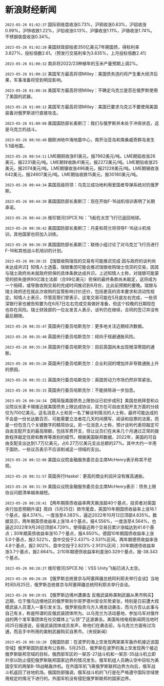 # 新浪财经新闻
`2023-05-26 01:02:37` 国际铜夜盘收涨0.73%，沪铜收涨0.63%，沪铝收涨0.99%，沪锌收跌1.22%，沪铅收涨0.13%，沪镍收涨1.11%，沪锡收涨1.74%。不锈钢夜盘收涨0.34%。

`2023-05-26 01:02:28` 美国财政部拍卖350亿美元7年期国债，得标利率3.827%，投标倍数2.61。（预发行交易利率为3.835%，上月投标倍数2.41）

`2023-05-26 01:00:32` 南非将2022/23种植年的玉米产量预期上调2%。

`2023-05-26 01:00:22` 美国军方最高将领Milley：美国债务违约将产生重大经济后果，军事准备将受到明显影响。

`2023-05-26 01:00:16` 美国军方最高将领Milley：不确定乌克兰是否在俄罗斯使用了美国的武器。

`2023-05-26 01:00:12` 美国军方最高将领Milley：美国已要求乌克兰不要使用美国装备对俄罗斯进行直接攻击。

`2023-05-26 01:00:08` 美国国防部长奥斯汀：我们与俄罗斯并未处于冲突状态，这是乌克兰的战斗。

`2023-05-26 00:56:40` 据欧洲地中海地震中心，南乔治亚岛和南桑威奇群岛发生5.1级地震。

`2023-05-26 00:54:11` LME期铜收涨61美元，报7962美元/吨。LME期铝收涨26美元，报2231美元/吨。LME期锌收跌41美元，报2272美元/吨。LME期铅收涨25美元，报2074美元/吨。LME期镍收涨496美元，报21228美元/吨。LME期锡收涨642美元，报24607美元/吨。LME期钴收跌15美元，报30180美元/吨。

`2023-05-26 00:44:34` 美国高级将领：乌克兰成功地利用爱国者导弹系统对抗俄罗斯。

`2023-05-26 00:44:30` 美国国防部长奥斯汀：现在开始F-16战机培训表明了长期承诺。

`2023-05-26 00:44:26` 维珍银河(SPCE.N)：飞船在太空飞行已返回地球。

`2023-05-26 00:38:42` 美国国防部长奥斯汀：丹麦和荷兰将领导F-16战斗机培训，其他国家也将加入训练。

`2023-05-26 00:38:39` 美国国防部长奥斯汀：联络小组讨论了对乌克兰飞行员进行F-16和其他战斗机培训的计划。

`2023-05-26 00:38:35` 【瑞银收购瑞信的交易有可能推迟完成 因与政府的谈判尚未达成共识】知情人士透露，瑞银集团可能会推迟瑞银收购瑞士信贷的交易，因其与瑞士政府尚未就政府担保的具体条款达成共识。上述知情人士称，对瑞银可能蒙受的损失提供90亿瑞士法郎（合99亿美元）担保的最终条款尚未敲定，这将成为一个阻碍，或导致收购交易的完成时间推迟到6月份，比此前预期的要晚。瑞银与瑞士政府还在就此次收购的监管影响讨价还价，包括更高的资本要求和流动性规定。知情人士表示，尽管高管们曾表示，这笔交易可能在5月底左右完成，一些资深银行家也被告知要为在6月7日左右完成交易做好准备，但这个较晚的日期现在也存在风险。瑞士财政部的一位女发言人表示，谈判仍在继续，合同的签订并没有最后期限。

`2023-05-26 00:35:47` 英国央行委员哈斯克尔：更多地关注近期经济数据。

`2023-05-26 00:35:40` 英国央行委员哈斯克尔：倾向于规避通胀风险。

`2023-05-26 00:35:34` 英国央行委员哈斯克尔：目前英国尚未出现根深蒂固的通胀。

`2023-05-26 00:35:26` 英国央行委员哈斯克尔：企业利润的增加并非导致通胀上升的原因。

`2023-05-26 00:35:21` 英国央行委员哈斯克尔：英国劳动力市场仍然非常紧张。

`2023-05-26 00:35:15` 英国央行委员哈斯克尔：不能排除进一步加息。

`2023-05-26 00:34:34` 【精简版美国债务上限协议已初步成形】美国总统拜登和众议院议长麦卡锡接近就美国债务上限达成协议，双方在可自由支配开支方面的分歧仅为700亿美元。这名消息人士和另一名了解谈判情况的人士称，最终可能达成的不会是一份长达数百页、可能需要立法者花几天时间撰写、阅读和投票的法案，而是一份包含几个关键数字的精简协议。另一位消息人士称，预计谈判代表将敲定可自由支配开支的最高限额，包括军费开支，但让议员们在未来几个月通过正常的拨款程序敲定住房和教育等类别的细节。根据美国联邦数据，2022年，美国的可自由支配支出达到1.7万亿美元，占6.27万亿美元支出总额的27%。其中大约一半用于国防，一些议员表示不应该削减这一领域的支出。

`2023-05-26 00:32:06` 美国众议院金融服务委员会主席McHenry表示称其不悲观。

`2023-05-26 00:31:57` 英国央行Haskel：更高的商业利润并没有推高通胀。

`2023-05-26 00:31:39` 美国众议院金融服务委员会主席McHenry表示：债务上限协议问题清单越来越短。

`2023-05-26 00:28:41` 【两年期英债收益率两天飙涨超40个基点，投资者对英国央行加息预期升温】周四（5月25日）欧市尾盘，英国10年期国债收益率上涨16.1个基点，报4.374%，一度涨至4.383%，逼近2022年10月12日顶部4.635%。数据显示，两年期英债收益率上涨18.4个基点，报4.556%，一度涨至4.564%，也逼近2022年9月28日顶部4.729%，使得最近两个交易日累计涨幅达到41.6个基点；30年期英债收益率涨10.7个基点，报4.650%。德国10年期国债收益率上涨5.0个基点，报2.522%，盘中交投于2.437%-2.531%区间。两年期德债收益率涨4.8个基点，报2.902%，盘中交投于2.823%-2.913%区间；30年期德债收益率涨3.7个基点，报2.664%。2/10年期德债收益率利差涨0.329个基点，报-38.343个基点。

`2023-05-26 00:28:27` 维珍银河(SPCE.N)：VSS Unity飞船已进入太空。

`2023-05-26 00:28:20` 【俄罗斯总统普京与阿塞拜疆总统阿利耶夫举行会谈】当地时间5月25日，俄罗斯总统普京与阿塞拜疆总统阿利耶夫举行会谈。

`2023-05-26 00:20:01` 【俄罗斯边境州遭袭击 反俄武装称美制武器从黑市购买】近期，位于俄乌边境地区的俄罗斯别尔哥罗德州安全形势紧张，特别是日前遭大规模武装人员潜入一事引发关注。俄罗斯指责乌方入境发动袭击，而乌方否认此事与自己有关，称是所谓的反俄武装团体所为。以乌克兰为活动基地、参加乌军对俄作战的两个准军事团体在社交媒体上“认领”了这波袭击。美国有线电视新闻网当地时间25日报道说，反俄武装团体成员发声，称他们在袭击前，与乌克兰方面有过沟通，而且手中所用的美制武器购买自黑市。（央视新闻）

`2023-05-26 00:16:20` 【俄国防部：在波罗的海上空发现两架美军轰炸机接近该国空域】俄罗斯国防部发布公告称，5月25日，俄罗斯在波罗的海上空发现两个接近俄罗斯联邦空域的目标，俄西部军区的一架苏-27战斗机和一架苏-35战斗机立即升空以防止侵犯俄罗斯联邦国家边界的情况发生。俄军机组人员确认空中目标为美国空军的两架B-1B战略轰炸机。在外国军机飞离俄罗斯联邦边界方向后，俄军战斗机返回了驻地机场。俄国防部强调，俄军战斗机的飞行是在严格遵守国际空域使用规定的情况下进行的。外国军机没有侵犯俄罗斯联邦的国家边界。

